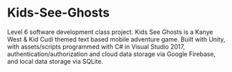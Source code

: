 # Kids-See-Ghosts
Level 6 software development class project. Kids See Ghosts is a Kanye West &amp; Kid Cudi themed text based mobile adventure game. Built with Unity, with assets/scripts programmed with C# in Visual Studio 2017, authentication/authorization and cloud data storage via Google Firebase, and local data storage via SQLite.

